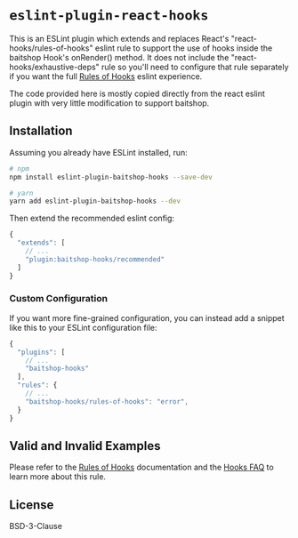 # `eslint-plugin-react-hooks`

This is an ESLint plugin which extends and replaces React's "react-hooks/rules-of-hooks" eslint rule to support the use of hooks inside the baitshop Hook's onRender() method. It does not include the "react-hooks/exhaustive-deps" rule so you'll need to configure that rule separately if you want the full [Rules of Hooks](https://reactjs.org/docs/hooks-rules.html) eslint experience.

The code provided here is mostly copied directly from the react eslint plugin with very little modification to support baitshop.

## Installation

Assuming you already have ESLint installed, run:

```sh
# npm
npm install eslint-plugin-baitshop-hooks --save-dev

# yarn
yarn add eslint-plugin-baitshop-hooks --dev
```

Then extend the recommended eslint config:

```js
{
  "extends": [
    // ...
    "plugin:baitshop-hooks/recommended"
  ]
}
```

### Custom Configuration

If you want more fine-grained configuration, you can instead add a snippet like this to your ESLint configuration file:

```js
{
  "plugins": [
    // ...
    "baitshop-hooks"
  ],
  "rules": {
    // ...
    "baitshop-hooks/rules-of-hooks": "error",
  }
}
```

## Valid and Invalid Examples

Please refer to the [Rules of Hooks](https://reactjs.org/docs/hooks-rules.html) documentation and the [Hooks FAQ](https://reactjs.org/docs/hooks-faq.html#what-exactly-do-the-lint-rules-enforce) to learn more about this rule.

## License

BSD-3-Clause
